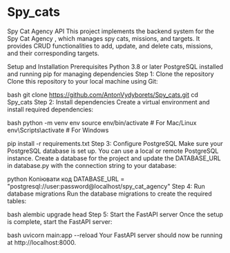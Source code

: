 # Spy_cats
 Spy Cat Agency API
This project implements the backend system for the Spy Cat Agency , which manages spy cats, missions, and targets. It provides CRUD functionalities to add, update, and delete cats, missions, and their corresponding targets.

Setup and Installation
Prerequisites
Python 3.8 or later
PostgreSQL installed and running
pip for managing dependencies
Step 1: Clone the repository
Clone this repository to your local machine using Git:

bash
git clone https://github.com/AntonVydyborets/Spy_cats.git
cd Spy_cats
Step 2: Install dependencies
Create a virtual environment and install required dependencies:

bash
python -m venv env
source env/bin/activate  # For Mac/Linux
env\Scripts\activate  # For Windows

pip install -r requirements.txt
Step 3: Configure PostgreSQL
Make sure your PostgreSQL database is set up. You can use a local or remote PostgreSQL instance. Create a database for the project and update the DATABASE_URL in database.py with the connection string to your database:

python
Копіювати код
DATABASE_URL = "postgresql://user:password@localhost/spy_cat_agency"
Step 4: Run database migrations
Run the database migrations to create the required tables:

bash
alembic upgrade head
Step 5: Start the FastAPI server
Once the setup is complete, start the FastAPI server:

bash
uvicorn main:app --reload
Your FastAPI server should now be running at http://localhost:8000.
